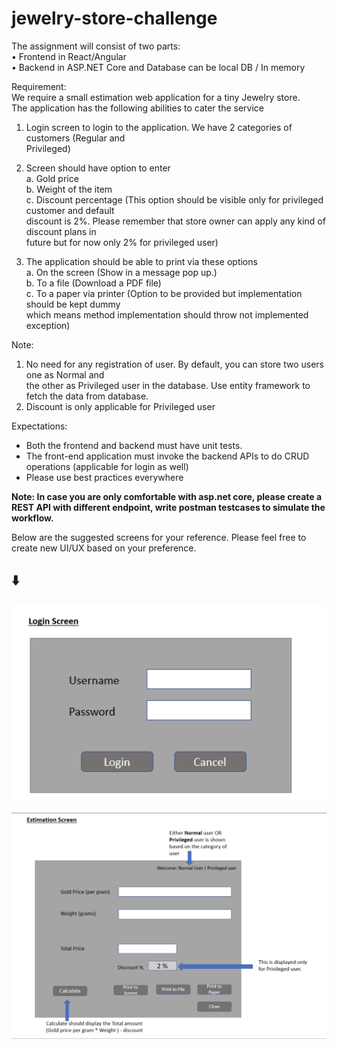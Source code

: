 # jewelry-store-challenge
The assignment will consist of two parts:  
• Frontend in React/Angular  
• Backend in ASP.NET Core and Database can be local DB / In memory 

Requirement:      
We require a small estimation web application for a tiny Jewelry store.    
The application has the following abilities to cater the service   
1.   Login screen to login to the application. We have 2 categories of customers (Regular and   
Privileged)   

 

2.   Screen should have option to enter    
a.   Gold price   
b.   Weight of the item   
c.   Discount percentage (This option should be visible only for privileged customer and default   
discount is 2%. Please remember that store owner can apply any kind of discount plans in   
future but for now only 2% for privileged user)   

 

3.   The application should be able to print via these options   
a.   On the screen (Show in a message pop up.)   
b.   To a file (Download a PDF file)   
c.   To a paper via printer (Option to be provided but implementation should be kept dummy   
which means method implementation should throw not implemented exception)   

 

Note:    
1.   No need for any registration of user. By default, you can store two users one as Normal and   
the other as Privileged user in the database. Use entity framework to fetch the data from 
database.  
2.   Discount is only applicable for Privileged user   

 

Expectations:   
* Both the frontend and backend must have unit tests. 
* The front-end application must invoke the backend APIs to do CRUD operations (applicable for login as 
well) 
* Please use best practices everywhere 

<b> Note: In case you are only comfortable with asp.net core, please create a REST API with different endpoint, write postman testcases to simulate the workflow.</b>

Below are the suggested screens for your reference. Please feel free to create new UI/UX based on your preference.

## :arrow_down: 

![Login Screen](LoginScreen.PNG)


![Estimation Screen](EstimationScreen.PNG)



